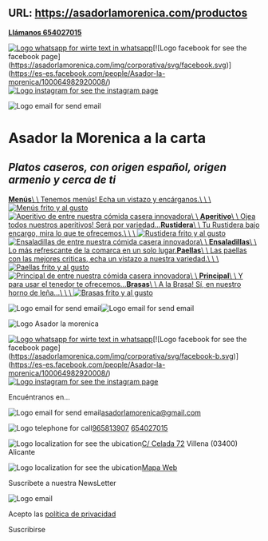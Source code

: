 URL: https://asadorlamorenica.com/productos
---
[**Llámanos 654027015**](tel:+34654027015)

[![Logo whatsapp for wirte text in whatsapp](https://asadorlamorenica.com/img/corporativa/svg/whatsapp.svg)](https://wa.me/34654027015?text=Hola!%20Me%20gustar%C3%ADa%20encargar...)[![Logo facebook for see the facebook page](https://asadorlamorenica.com/img/corporativa/svg/facebook.svg)](https://es-es.facebook.com/people/Asador-la-morenica/100064982920008/)[![Logo instagram for see the instagram page](https://asadorlamorenica.com/img/corporativa/svg/instagram.svg)](https://www.instagram.com/asadolamorenica/?hl=es)

![Logo email for send email](https://asadorlamorenica.com/img/corporativa/sliders/slider_prods.jpg)

# Asador la Morenica a la carta

## _Platos caseros, con origen español, origen armenio y cerca de ti_

[**Menús**\\
\\
Tenemos menús! Echa un vistazo y encárganos.\\
\\
\\
![Menús frito y al gusto](https://asadorlamorenica.com/img/products/categoria_menu.jpg)](https://asadorlamorenica.com/productos?categoria=1)[![Aperitivo de entre nuestra cómida casera innovadora](https://asadorlamorenica.com/img/products/categoria_aperitivo.jpg)\\
\\
**Aperitivo**\\
\\
Ojea todos nuestros aperitivos! Será por variedad...](https://asadorlamorenica.com/productos?categoria=2)[**Rustidera**\\
\\
Tu Rustidera bajo encargo, mira lo que te ofrecemos.\\
\\
\\
![Rustidera frito y al gusto](https://asadorlamorenica.com/img/products/categoria_rustidera.jpg)](https://asadorlamorenica.com/productos?categoria=3)[![Ensaladillas de entre nuestra cómida casera innovadora](https://asadorlamorenica.com/img/products/image-not-found.svg)\\
\\
**Ensaladillas**\\
\\
Lo más refrescante de la comarca en un solo lugar.](https://asadorlamorenica.com/productos?categoria=4)[**Paellas**\\
\\
Las paellas con las mejores criticas, echa un vistazo a nuestra variedad.\\
\\
\\
![Paellas frito y al gusto](https://asadorlamorenica.com/img/products/categoria_paella.jpg)](https://asadorlamorenica.com/productos?categoria=5)[![Principal de entre nuestra cómida casera innovadora](https://asadorlamorenica.com/img/products/categoria_principal.jpg)\\
\\
**Principal**\\
\\
Y para usar el tenedor te ofrecemos...](https://asadorlamorenica.com/productos?categoria=6)[**Brasas**\\
\\
A la Brasa! Sí, en nuestro horno de leña...\\
\\
\\
![Brasas frito y al gusto](https://asadorlamorenica.com/img/products/categoria_brasa.jpg)](https://asadorlamorenica.com/productos?categoria=7)

![Logo email for send email](https://asadorlamorenica.com/img/corporativa/svg/black-arrow.svg)![Logo email for send email](https://asadorlamorenica.com/img/corporativa/svg/red-arrow.svg)

![Logo Asador la morenica](https://asadorlamorenica.com/img/corporativa/logo-blanco.png)

[![Logo whatsapp for wirte text in whatsapp](https://asadorlamorenica.com/img/corporativa/svg/whatsapp-b.svg)](https://wa.me/34654027015?text=Hola!%20Me%20gustar%C3%ADa%20encargar...)[![Logo facebook for see the facebook page](https://asadorlamorenica.com/img/corporativa/svg/facebook-b.svg)](https://es-es.facebook.com/people/Asador-la-morenica/100064982920008/)[![Logo instagram for see the instagram page](https://asadorlamorenica.com/img/corporativa/svg/instagram-b.svg)](https://www.instagram.com/asadolamorenica/?hl=es)

Encuéntranos en...

![Logo email for send email](https://asadorlamorenica.com/img/corporativa/svg/email.svg)[asadorlamorenica@gmail.com](mailto:asadorlamorenica@gmail.com)

![Logo telephone for call](https://asadorlamorenica.com/img/corporativa/svg/telephone.svg)[965813907](tel:+34965813907) [654027015](tel:+34654027015)

![Logo localization for see the ubication](https://asadorlamorenica.com/img/corporativa/svg/localization.svg)[C/ Celada 72](https://www.google.com/maps/place/Asador+La+Morenica/@38.6418875,-0.8675394,15z/data=!4m6!3m5!1s0xd63df787f80d8db:0xed55f40214e65573!8m2!3d38.6418875!4d-0.8675394!16s%2Fg%2F11b7cjsx_8) Villena (03400) Alicante

![Logo localization for see the ubication](https://asadorlamorenica.com/img/corporativa/svg/map.svg)[Mapa Web](https://asadorlamorenica.com/mapa-web)

Suscribete a nuestra NewsLetter

![Logo email](https://asadorlamorenica.com/img/corporativa/svg/mail.svg)

Acepto las [política de privacidad](https://asadorlamorenica.com/politicas-privacidad)

Suscribirse